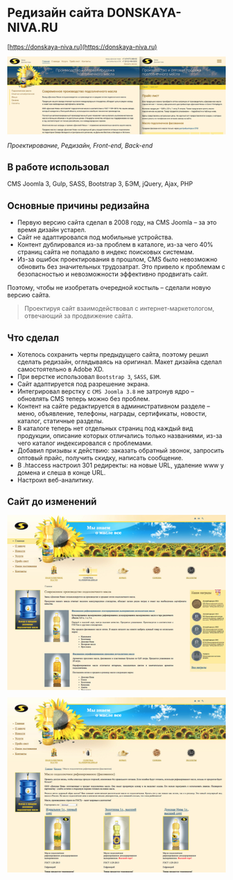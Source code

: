 # Редизайн сайта DONSKAYA-NIVA.RU

[https://donskaya-niva.ru](https://donskaya-niva.ru)

![Редизайн сайта DONSKAYA-NIVA.RU](images/preview.jpg "Редизайн сайта DONSKAYA-NIVA.RU")  

_Проектирование, Редизайн, Front-end, Back-end_

## В работе использовал
 
CMS Joomla 3, Gulp, SASS, Bootstrap 3, БЭМ, jQuery, Ajax, PHP

## Основные причины редизайна

* Первую версию сайта сделал в 2008 году, на CMS Joomla – за это время дизайн устарел.
* Сайт не адаптировался под мобильные устройства.
* Контент дублировался из-за проблем в каталоге, из-за чего 40% страниц сайта не попадало в индекс поисковых системам.
* Из-за ошибок проектирования в прошлом, CMS было невозможно обновить без значительных трудозатрат. Это привело к проблемам с безопасностью и невозможности эффективно продвигать сайт. 

Поэтому, чтобы не изобретать очередной костыль – сделали новую версию сайта.

> Проектируя сайт взаимодействовал с интернет-маркетологом, отвечающий за продвижение сайта.

## Что сделал

* Хотелось сохранить черты предыдущего сайта, поэтому решил сделать редизайн, оглядываясь на оригинал. Макет дизайна сделал самостоятельно в Adobe XD.
* При верстке использовал `Bootstrap 3`, `SASS`, `БЭМ`.
* Сайт адаптируется под разрешение экрана.
* Интегрировал верстку с `CMS Joomla 3.8` не затронув ядро – обновлять CMS теперь можно без проблем.
* Контент на сайте редактируется в административном разделе – меню, объявление, телефоны, награды, сертификаты, новости, каталог, статичные разделы.
* В каталоге теперь нет отдельных страниц под каждый вид продукции, описание которых отличались только названиями, из-за чего каталог индексировался с проблемами.
* Добавил призывы к действию: заказать обратный звонок, запросить оптовый прайс, получить скидку, написать сообщение.
* В .htaccess настроил 301 редиректы: на новые URL, удаление www у домена и слеша в конце URL.
* Настроил веб-аналитику.

## Сайт до изменений
![Главная страница](images/main.jpg "Главная страница")  

![Каталог](images/catalog.jpg "Каталог")